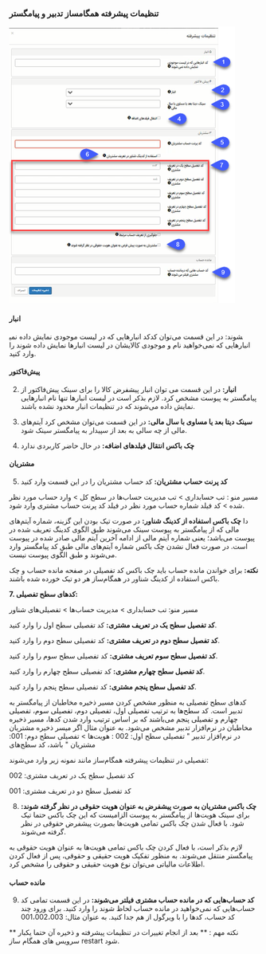 ### تنظیمات پیشرفته همگامساز تدبیر و پیامگستر

![](hamgaamsaztadbir.png)

#### انبار

کد انبارهایی که در لیست موجودی نمایش داده نمی‎شوند: در این قسمت می‌توان کد انبارهایی که نمی‌خواهید نام و موجودی کالایشان در لیست انبارها نمایش داده شوند را وارد کنید.

#### پیش‌فاکتور

2.	**انبار:** در این قسمت می توان انبار پیشفرض کالا را برای سینک پیش‌فاکتور از پیامگستر به پیوست مشخص کرد. لازم بذکر است در لیست انبارها تنها نام انبارهایی نمایش داده می‌شوند که در تنظیمات انبار محدود نشده باشند.

3.	**سینک دیتا بعد یا مساوی با سال مالی:** در این قسمت می‌توان مشخص کرد آیتم‌های مالی از چه سالی به بعد از سپیدار به پیامگستر سینک شود.

4.	**چک باکس انتقال فیلدهای اضافه:** در حال حاضر کاربردی ندارد

#### مشتریان

5.	**کد پرنت حساب مشتریان:** کد حساب مشتریان را در این قسمت وارد کنید

 مسیر منو : تب حسابداری > تب مدیریت حساب‌ها در سطح کل > وارد حساب مورد نظر شده > کد فیلد شماره حساب مورد نظر در فیلد کد پرنت حساب مشتری وارد شود.

دا	**چک باکس استفاده از کدینگ شناور:** در صورت تیک بودن این گزینه، شماره آیتم‌های مالی که از پیامگستر به پیوست سینک می‌شوند طبق الگوی کدینگ تعریف شده در پیوست می‌باشد؛ یعنی شماره آیتم مالی از ادامه آخرین آیتم ‌مالی صادر شده در پیوست است. در صورت فعال نشدن چک باکس شماره آیتم‌های مالی طبق کد پیامگستر وارد می‌شوند و طبق الگوی پیوست نیست.

**نکته:** برای خواندن مانده حساب باید چک باکس کد تفصیلی در صفحه مانده حساب و چک باکس استفاده از کدینگ شناور در همگام‌ساز هر دو تیک خورده شده باشند.

**7. کدهای سطح تفصیلی:** 

مسیر منو: تب حسابداری >  مدیریت حساب‌ها >  تفصیلی‌های شناور

**کد تفصیل سطح یک در تعریف مشتری:** کد تفصیلی سطح اول را وارد کنید.

**کد تفصیل سطح دوم در تعریف مشتری:** کد تفصیلی سطح دوم را وارد کنید.

**کد تفصیل سطح سوم تعریف مشتری:** کد تفصیلی سطح سوم را وارد کنید.

**کد تفصیل سطح چهارم مشتری:** کد تفصیلی سطح چهارم را وارد کنید.

**کد تفصیل سطح پنجم مشتری:** کد تفصیلی سطح پنجم را وارد کنید.

کدهای سطح تفصیلی به منظور مشخص کردن مسیر ذخیره مخاطبان از پیامگستر به تدبیر است. کد سطح‌‌ها به ترتیب تفصیلی اول، تفصیلی دوم، تفصیلی سوم، تفصیلی چهارم و تفصیلی پنجم می‌باشند که بر اساس ترتیب وارد شدن کدها، مسیر ذخیره مخاطبان در نرم‌افزار تدبیر مشخص می‌شود. به عنوان مثال اگر میسر ذخیره مشتریان در نرم‌افزار تدبیر " تفصیلی سطح اول: 002 : هویت‌ها > تفصیلی سطح دوم: 001: مشتریان "  باشد، کد سطح‌های

تفصیلی در تنظیمات پیشرفته همگام‌ساز مانند نمونه زیر وارد می‌شوند: 

کد تفصیل سطح یک در تعریف مشتری: 002

کد تفصیل سطح دو در تعریف مشتری: 001

8.	**چک باکس مشتریان به صورت پیشفرض به عنوان هویت حقوقی در نظر گرفته شوند:** برای سینک هویت‌ها از پیامگستر به پیوست الزامیست که این چک
باکس حتما تیک شود. با فعال شدن چک باکس تمامی هویت‌ها بصورت پیشفرض حقوقی در نظر گرفته می‌شوند.

لازم بذکر است، با فعال کردن چک باکس تمامی هویت‌ها به عنوان هویت حقوقی به پیامگستر منتقل می‌شوند. به منظور تفکیک هویت حقیقی و حقوقی، پس از فعال کردن اطلاعات مالیاتی می‌توان نوع هویت حقیقی و حقوقی را مشخص کرد.

#### مانده‌ حساب 

9.	 **کد حساب‌هایی که در مانده حساب مشتری فیلتر می‌شوند:** در این قسمت تمامی کد‍ حساب‌هایی که نمی‌خواهید در مانده حساب لحاظ شوند را وارد کنید. برای ورود چند کد حساب، کدها را با ویرگول از هم جدا کنید. به عنوان مثال: 001،002،003

** نکته مهم : ** بعد از انجام تغییرات در تنظیمات پیشرفته و ذخیره آن حتما یکبار سرویس های همگام ساز restart  شود.


